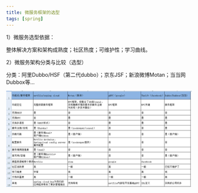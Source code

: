 ```yaml
---
title: 微服务框架的选型
tags: [spring]
---
```


1）微服务选型依据：

整体解决方案和架构成熟度；社区热度；可维护性；学习曲线。

2）微服务架构分类与比较（选型）

分类：阿里Dubbo/HSF（第二代dubbo）；京东JSF；新浪微博Motan；当当网Dubbox等...

![](/images/spring/springcloud/base/microservice-arch.png)